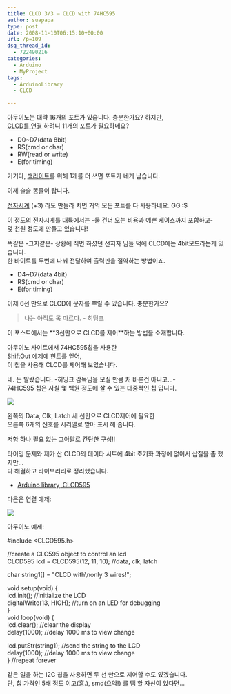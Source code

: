 ```yaml
---
title: CLCD 3/3 – CLCD with 74HC595
author: suapapa
type: post
date: 2008-11-10T06:15:10+00:00
url: /p=109
dsq_thread_id:
  - 722490216
categories:
  - Arduino
  - MyProject
tags:
  - ArduinoLibrary
  - CLCD

---
```

아두이노는 대략 16개의 포트가 있습니다. 충분한가요? 하지만,  
[CLCD를 연결](/wordpress/?p=96) 하려니 11개의 포트가 필요하네요?

- D0~D7(data 8bit)
- RS(cmd or char)
- RW(read or write)
- E(for timing)

거기다, [백라이트](/wordpress/?p=97)를 위해 1개를 더 쓰면 포트가 네개 남습니다.

이제 슬슬 똥줄이 탑니다.

[전자시계](/wordpress/?p=310) (+3) 라도 만들라 치면 거의 모든 포트를 다 사용하네요. GG :$

이 정도의 전자시계를 대륙에서는 -물 건너 오는 비용과 예쁜 케이스까지 포함하고-  
몇 천원 정도에 만들고 있습니다!

똑같은 -그지같은- 상황에 직면 하셨던 선지자 님들 덕에 CLCD에는 4bit모드라는게 있습니다.  
한 바이트를 두번에 나눠 전달하여 출력핀을 절약하는 방법이죠.

- D4~D7(data 4bit)
- RS(cmd or char)
- E(for timing)

이제 6선 만으로 CLCD에 문자를 뿌릴 수 있습니다. 충분한가요?

> 나는 아직도 목 마르다. - 히딩크

이 포스트에서는 \*\*3선만으로 CLCD를 제어\*\*하는 방법을 소개합니다.



아두이노 사이트에서 74HC595칩을 사용한  
[ShiftOut 예제](http://www.arduino.cc/en/Tutorial/ShiftOut)에 힌트를 얻어,  
이 칩을 사용해 CLCD를 제어해 보았습니다.

네. 돈 발랐습니다. -히딩크 감독님을 모실 만큼 처 바른건 아니고&#8230;-  
74HC595 칩은 사실 몇 백원 정도에 살 수 있는 대중적인 칩 입니다.

![](https://asset.homin.dev/blog/2008/11/clcd_3wire_sch.webp)

왼쪽의 Data, Clk, Latch 세 선만으로 CLCD제어에 필요한  
오른쪽 6개의 신호를 시리얼로 받아 표시 해 줍니다.

저항 하나 필요 없는 그야말로 간단한 구성!!

타이밍 문제와 제가 산 CLCD의 데이타 시트에 4bit 초기화 과정에 없어서 삽질을 좀 했지만&#8230;  
다 해결하고 라이브러리로 정리했습니다.

- [Arduino library, CLCD595](https://github.com/suapapa/arduino_library_clcd595)

다은은 연결 예제:

![](https://asset.homin.dev/blog/2008/11/clcd_3wires.webp)

아두이노 예제:

#include <CLCD595.h>

//create a CLC595 object to control an lcd  
CLCD595 lcd = CLCD595(12, 11, 10); //data, clk, latch

char string1[] = "CLCD with\nonly 3 wires!";

void setup(void)
{  
lcd.init(); //initialize the LCD  
digitalWrite(13, HIGH); //turn on an LED for debugging  
}  
void loop(void)
{  
lcd.clear(); //clear the display  
delay(1000); //delay 1000 ms to view change

lcd.putStr(string1); //send the string to the LCD  
delay(1000); //delay 1000 ms to view change  
} //repeat forever

같은 일을 하는 I2C 칩을 사용하면 두 선 만으로 제어할 수도 있겠습니다.  
단, 칩 가격인 5배 정도 이고(흠.), smd(으악!) 를 땜 할 자신이 있다면&#8230;